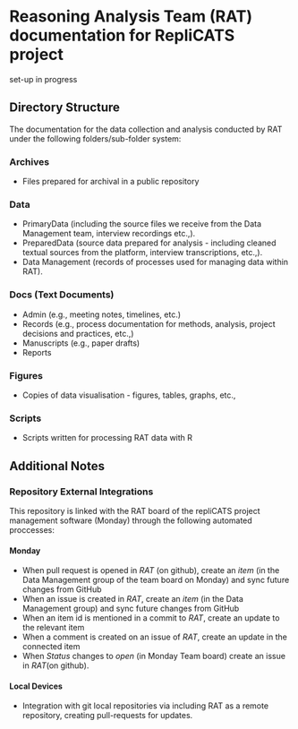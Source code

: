 # Reasoning Analysis Team (RAT) documentation for RepliCATS project

set-up in progress

## Directory Structure

The documentation for the data collection and analysis conducted by RAT under the following folders/sub-folder system:

### Archives

- Files prepared for archival in a public repository

### Data

- PrimaryData (including the source files we receive from the Data Management team, interview recordings etc.,).
- PreparedData (source data prepared for analysis - including cleaned textual sources from the platform, interview transcriptions, etc.,).
- Data Management (records of processes used for managing data within RAT). 

### Docs (Text Documents)

- Admin (e.g., meeting notes, timelines, etc.)
- Records (e.g., process documentation for methods, analysis, project decisions and practices, etc.,)
- Manuscripts (e.g., paper drafts)
- Reports

### Figures

- Copies of data visualisation - figures, tables, graphs, etc.,

### Scripts

- Scripts written for processing RAT data with R

## Additional Notes

### Repository External Integrations

This repository is linked with the RAT board of the repliCATS project management software (Monday) through the following automated proccesses:

#### Monday

- When pull request is opened in _RAT_ (on github), create an _item_ (in the Data Management group of the team board on Monday) and sync future changes from GitHub
- When an issue is created in _RAT_, create an _item_ (in the Data Management group) and sync future changes from GitHub
- When an item id is mentioned in a commit to _RAT_, create an update to the relevant item
- When a comment is created on an issue of _RAT_, create an update in the connected item
- When _Status_ changes to _open_ (in Monday Team board) create an issue in _RAT_(on github).

#### Local Devices

- Integration with git local repositories via including RAT as a remote repository, creating pull-requests for updates.
